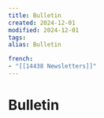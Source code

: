 ```yaml
---
title: Bulletin
created: 2024-12-01
modified: 2024-12-01
tags: 
alias: Bulletin

french:
- "[[14438 Newsletters]]"
---
```

# Bulletin

